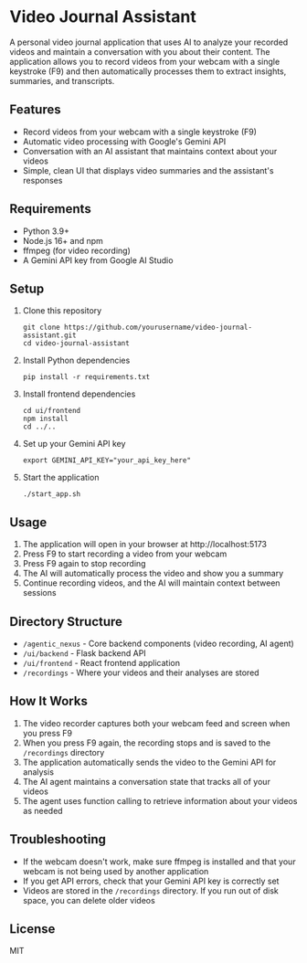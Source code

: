 # Video Journal Assistant

A personal video journal application that uses AI to analyze your recorded videos and maintain a conversation with you about their content. The application allows you to record videos from your webcam with a single keystroke (F9) and then automatically processes them to extract insights, summaries, and transcripts.

## Features

- Record videos from your webcam with a single keystroke (F9)
- Automatic video processing with Google's Gemini API
- Conversation with an AI assistant that maintains context about your videos
- Simple, clean UI that displays video summaries and the assistant's responses

## Requirements

- Python 3.9+
- Node.js 16+ and npm
- ffmpeg (for video recording)
- A Gemini API key from Google AI Studio

## Setup

1. Clone this repository
   ```
   git clone https://github.com/yourusername/video-journal-assistant.git
   cd video-journal-assistant
   ```

2. Install Python dependencies
   ```
   pip install -r requirements.txt
   ```

3. Install frontend dependencies
   ```
   cd ui/frontend
   npm install
   cd ../..
   ```

4. Set up your Gemini API key
   ```
   export GEMINI_API_KEY="your_api_key_here"
   ```

5. Start the application
   ```
   ./start_app.sh
   ```

## Usage

1. The application will open in your browser at http://localhost:5173
2. Press F9 to start recording a video from your webcam
3. Press F9 again to stop recording
4. The AI will automatically process the video and show you a summary
5. Continue recording videos, and the AI will maintain context between sessions

## Directory Structure

- `/agentic_nexus` - Core backend components (video recording, AI agent)
- `/ui/backend` - Flask backend API
- `/ui/frontend` - React frontend application
- `/recordings` - Where your videos and their analyses are stored

## How It Works

1. The video recorder captures both your webcam feed and screen when you press F9
2. When you press F9 again, the recording stops and is saved to the `/recordings` directory
3. The application automatically sends the video to the Gemini API for analysis
4. The AI agent maintains a conversation state that tracks all of your videos
5. The agent uses function calling to retrieve information about your videos as needed

## Troubleshooting

- If the webcam doesn't work, make sure ffmpeg is installed and that your webcam is not being used by another application
- If you get API errors, check that your Gemini API key is correctly set
- Videos are stored in the `/recordings` directory. If you run out of disk space, you can delete older videos

## License

MIT 